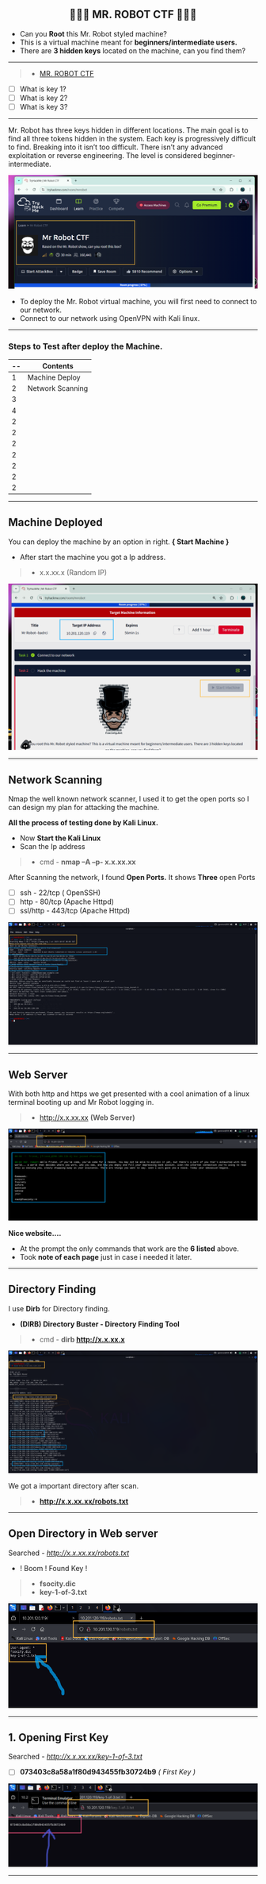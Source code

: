 <h2 align="center">👨🏻‍💻 MR. ROBOT CTF 👨🏻‍💻</h2>

- Can you **Root** this Mr. Robot styled machine? 
- This is a virtual machine meant for **beginners/intermediate users.**
- There are **3 hidden keys** located on the machine, can you find them?

---

> - [ MR. ROBOT CTF ](https://tryhackme.com/room/mrrobot)
- [ ] What is key 1?
- [ ] What is key 2?
- [ ] What is key 3?

---
Mr. Robot has three keys hidden in different locations. The main goal is to find all three tokens hidden in the system. Each key is progressively difficult to find. Breaking into it isn’t too difficult. There isn’t any advanced exploitation or reverse engineering. The level is considered beginner-intermediate.

<div style="text-align: right;"><img src="https://github.com/Nikunj-Sahani/TryHackMe-Rooms/blob/main/Images/Robot.png" alt="Sample Image"></div>

- To deploy the Mr. Robot virtual machine, you will first need to connect to our network.
- Connect to our network using OpenVPN with Kali linux.
---
### Steps to Test after deploy the Machine.

| -- | Contents |
|---| ---------- |
| 1 | Machine Deploy |
| 2 | Network Scanning |
| 3 |
| 4 |
| 2 | |
| 2 | |
| 2 | |
| 2 | |
| 2 | |
| 2 | |
| 2 | |

---
## Machine Deployed
You can deploy the machine by an option in right. **{ Start Machine }**
- After start the machine you got a Ip address.
> - x.x.xx.x (Random IP)

<div style="text-align: right;"><img src="https://github.com/Nikunj-Sahani/TryHackMe-Rooms/blob/main/Images/Robot-1.png" alt="Sample Image"></div>

---
## Network Scanning
Nmap the well known network scanner, I used it to get the open ports so I can design my plan for attacking the machine.

**All the process of testing done by Kali Linux.**
- Now **Start the Kali Linux**
- Scan the Ip address
> - cmd - **nmap –A –p- x.x.xx.xx**

After Scanning the network, I found **Open Ports.**
It shows **Three** open Ports
- [ ] ssh - 22/tcp ( OpenSSH)
- [ ] http - 80/tcp (Apache Httpd)
- [ ] ssl/http - 443/tcp (Apache Httpd)

<div style="text-align: right;"><img src="https://github.com/Nikunj-Sahani/TryHackMe-Rooms/blob/main/Images/Robot-2.png" alt="Sample Image"></div>

---
## Web Server
With both http and https we get presented with a cool animation of a linux terminal booting up and Mr Robot logging in.
> - http://x.x.xx.xx **(Web Server)**

<div style="text-align: right;"><img src="https://github.com/Nikunj-Sahani/TryHackMe-Rooms/blob/main/Images/Robot-3.png" alt="Sample Image"></div>

**Nice website....**
- At the prompt the only commands that work are the **6 listed** above.
- Took **note of each page** just in case i needed it later.

---
## Directory Finding
I use **Dirb** for Directory finding.

- **(DIRB) Directory Buster - Directory Finding Tool**
> - cmd - **dirb http://x.x.xx.x**

<div style="text-align: right;"><img src="https://github.com/Nikunj-Sahani/TryHackMe-Rooms/blob/main/Images/Robot-4.png" alt="Sample Image"></div>

We got a important directory after scan.
 > - **http://x.x.xx.xx/robots.txt**

---
## Open Directory in Web server
Searched - *http://x.x.xx.xx/robots.txt*
- ! Boom ! Found Key !
> - **fsocity.dic**
> - **key-1-of-3.txt**

<div style="text-align: right;"><img src="https://github.com/Nikunj-Sahani/TryHackMe-Rooms/blob/main/Images/Robot-5.png" alt="Sample Image"></div>

---
## 1. Opening First Key
Searched - *http://x.x.xx.xx/key-1-of-3.txt*

   - [ ] **073403c8a58a1f80d943455fb30724b9** *( First Key )*

<div style="text-align: right;"><img src="https://github.com/Nikunj-Sahani/TryHackMe-Rooms/blob/main/Images/Robot-6.png" alt="Sample Image"></div>

---

